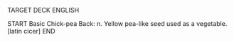 TARGET DECK
ENGLISH

START
Basic
Chick-pea
Back: n. Yellow pea-like seed used as a vegetable. [latin cicer]
END
